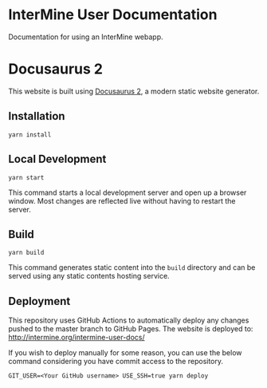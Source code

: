 # InterMine User Documentation

Documentation for using an InterMine webapp.

# Docusaurus 2

This website is built using [Docusaurus 2](https://v2.docusaurus.io/), a modern static website generator.

## Installation

```console
yarn install
```

## Local Development

```console
yarn start
```

This command starts a local development server and open up a browser window. Most changes are reflected live without having to restart the server.

## Build

```console
yarn build
```

This command generates static content into the `build` directory and can be served using any static contents hosting service.

## Deployment

This repository uses GitHub Actions to automatically deploy any changes pushed to the master branch to GitHub Pages. The website is deployed to: http://intermine.org/intermine-user-docs/

If you wish to deploy manually for some reason, you can use the below command considering you have commit access to the repository.

```console
GIT_USER=<Your GitHub username> USE_SSH=true yarn deploy
```
